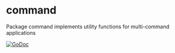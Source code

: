 # command

Package command implements utility functions for multi-command applications

[![GoDoc](https://godoc.org/github.com/rainycape/command?status.svg)](https://godoc.org/github.com/rainycape/command)
